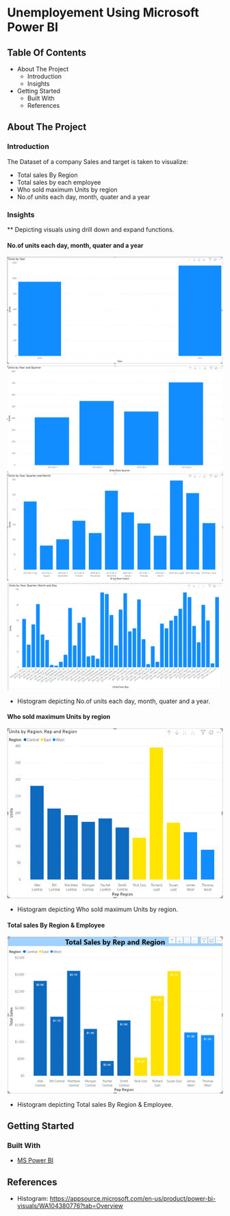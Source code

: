 # Unemployement Using Microsoft Power BI

## Table Of Contents
* About The Project
  * Introduction
  * Insights
* Getting Started
  * Built With
  * References

## About The Project

### Introduction

The Dataset of a company Sales and target is taken to visualize:
  * Total sales By Region
  * Total sales by each employee
  * Who sold maximum Units by region
  * No.of units each day, month, quater and a year
    
### Insights

** Depicting visuals using drill down and expand functions.

#### No.of units each day, month, quater and a year
![No.of units each day, month, quater and a year](https://github.com/mukulgoyal19/Office-Supplies-MS-Power-BI-/blob/master/insights/units%20per%20year.PNG)
![No.of units each day, month, quater and a year](https://github.com/mukulgoyal19/Office-Supplies-MS-Power-BI-/blob/master/insights/units%20per%20quater.PNG)
![No.of units each day, month, quater and a year](https://github.com/mukulgoyal19/Office-Supplies-MS-Power-BI-/blob/master/insights/units%20per%20months.PNG)
![No.of units each day, month, quater and a year](https://github.com/mukulgoyal19/Office-Supplies-MS-Power-BI-/blob/master/insights/units%20per%20period.PNG)
* Histogram depicting No.of units each day, month, quater and a year.

#### Who sold maximum Units by region
![Who sold maximum Units by region](https://github.com/mukulgoyal19/Office-Supplies-MS-Power-BI-/blob/master/insights/units%20per%20region.PNG)
* Histogram depicting Who sold maximum Units by region.

#### Total sales By Region & Employee
![Total sales By Region & Employee](https://github.com/mukulgoyal19/Office-Supplies-MS-Power-BI-/blob/master/insights/total%20sales%20per%20region%20and%20person.PNG)
* Histogram depicting Total sales By Region & Employee.

## Getting Started

### Built With
* [MS Power BI](https://powerbi.microsoft.com/en-us/)

## References
* Histogram: https://appsource.microsoft.com/en-us/product/power-bi-visuals/WA104380776?tab=Overview
